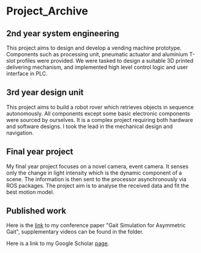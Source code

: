 # Project_Archive

## 2nd year system engineering
This project aims to design and develop a vending machine prototype. Components such as processing unit, pneumatic actuator and aluminium T-slot profiles were provided. We were tasked to design a suitable 3D printed delivering mechanism, and implemented high level control logic and user interface in PLC. 

## 3rd year design unit
This project aims to build a robot rover which retrieves objects in sequence autonomously. All components except some basic electronic components were sourced by ourselves. It is a complex project requiring both hardware and software designs. I took the lead in the mechanical design and navigation. 

## Final year project
My final year project focuses on a novel camera, event camera. It senses only the change in light intensity which is the dynamic component of a scene. The information is then sent to the processor asynchronously via ROS packages. The project aim is to analyse the received data and fit the best motion model. 

## Published work
Here is the [link](https://ssl.linklings.net/conferences/acra/acra2021_proceedings/views/includes/files/pap138s2-file1.pdf) to my conference paper "Gait Simulation for Asymmetric Gait", supplementary videos can be found in the folder. 

Here is a link to my Google Scholar [page](https://scholar.google.com.au/citations?user=sl9gP-8AAAAJ&hl=en&oi=ao).
